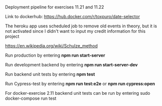 Deployment pipeline for exercises 11.21 and 11.22

Link to dockerhub: https://hub.docker.com/r/toxpuro/date-selector

The heroku app uses scheduled job to remove old events in theory, but it is not activated since I didn't want to input my credit information for this project

https://en.wikipedia.org/wiki/Schulze_method

Run production by entering **npm run start-server**

Run development backend by entering **npm run start-server-dev**

Run backend unit tests by entering **npm test**

Run Cypress-test by entering **npm run test:e2e** or **npm run cypress:open**

For docker-exercise 2.11 backend unit tests can be run by entering sudo docker-compose run test
